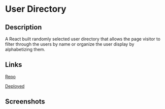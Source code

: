 # User Directory

## Description

A React built randomly selected user directory that allows the page visitor to filter through the users by name or organize the user display by alphabetizing them.

## Links

[Repo](https://github.com/najuasaad/user-directory)

[Deployed](https://najuasaad.github.io/user-directory/)

## Screenshots